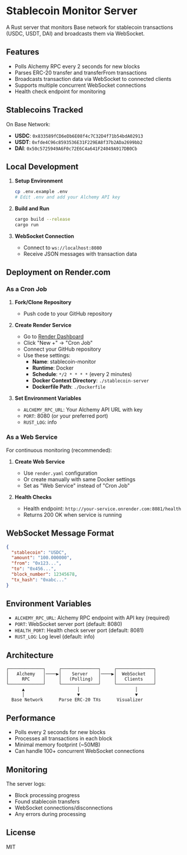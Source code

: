 # Stablecoin Monitor Server

A Rust server that monitors Base network for stablecoin transactions (USDC, USDT, DAI) and broadcasts them via WebSocket.

## Features

- Polls Alchemy RPC every 2 seconds for new blocks
- Parses ERC-20 transfer and transferFrom transactions
- Broadcasts transaction data via WebSocket to connected clients
- Supports multiple concurrent WebSocket connections
- Health check endpoint for monitoring

## Stablecoins Tracked

On Base Network:
- **USDC**: `0x833589fCD6eDb6E08f4c7C32D4f71b54bdA02913`
- **USDT**: `0xfde4C96c8593536E31F229EA8f37b2ADa2699bb2`
- **DAI**: `0x50c5725949A6F0c72E6C4a641F24049A917DB0Cb`

## Local Development

1. **Setup Environment**
   ```bash
   cp .env.example .env
   # Edit .env and add your Alchemy API key
   ```

2. **Build and Run**
   ```bash
   cargo build --release
   cargo run
   ```

3. **WebSocket Connection**
   - Connect to `ws://localhost:8080`
   - Receive JSON messages with transaction data

## Deployment on Render.com

### As a Cron Job

1. **Fork/Clone Repository**
   - Push code to your GitHub repository

2. **Create Render Service**
   - Go to [Render Dashboard](https://dashboard.render.com)
   - Click "New +" → "Cron Job"
   - Connect your GitHub repository
   - Use these settings:
     - **Name**: stablecoin-monitor
     - **Runtime**: Docker
     - **Schedule**: `*/2 * * * *` (every 2 minutes)
     - **Docker Context Directory**: `./stablecoin-server`
     - **Dockerfile Path**: `./Dockerfile`

3. **Set Environment Variables**
   - `ALCHEMY_RPC_URL`: Your Alchemy API URL with key
   - `PORT`: 8080 (or your preferred port)
   - `RUST_LOG`: info

### As a Web Service

For continuous monitoring (recommended):

1. **Create Web Service**
   - Use `render.yaml` configuration
   - Or create manually with same Docker settings
   - Set as "Web Service" instead of "Cron Job"

2. **Health Checks**
   - Health endpoint: `http://your-service.onrender.com:8081/health`
   - Returns 200 OK when service is running

## WebSocket Message Format

```json
{
  "stablecoin": "USDC",
  "amount": "100.000000",
  "from": "0x123...",
  "to": "0x456...",
  "block_number": 12345678,
  "tx_hash": "0xabc..."
}
```

## Environment Variables

- `ALCHEMY_RPC_URL`: Alchemy RPC endpoint with API key (required)
- `PORT`: WebSocket server port (default: 8080)
- `HEALTH_PORT`: Health check server port (default: 8081)
- `RUST_LOG`: Log level (default: info)

## Architecture

```
┌─────────────┐     ┌──────────────┐     ┌──────────────┐
│   Alchemy   │────▶│    Server    │────▶│  WebSocket   │
│     RPC     │     │   (Polling)  │     │   Clients    │
└─────────────┘     └──────────────┘     └──────────────┘
      ▲                    │                     │
      │                    ▼                     ▼
  Base Network      Parse ERC-20 TXs      Visualizer
```

## Performance

- Polls every 2 seconds for new blocks
- Processes all transactions in each block
- Minimal memory footprint (~50MB)
- Can handle 100+ concurrent WebSocket connections

## Monitoring

The server logs:
- Block processing progress
- Found stablecoin transfers
- WebSocket connections/disconnections
- Any errors during processing

## License

MIT